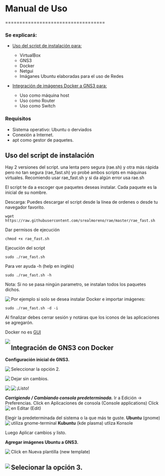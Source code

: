 # Manual de Uso
===================================

### Se explicará:
- <a href="#script"> Uso del script de instalación para: </a>
	* VirtualBox
	* GNS3
	* Docker
	* Netgui
	* Imáganes Ubuntu elaboradas para el uso de Redes

- <a href="#gns3"> Integración de imágenes Docker a GNS3 para: </a>
	* Uso como máquina host
	* Uso como Router
	* Uso como Switch

### Requisitos
* Sistema operativo: Ubuntu o derviados 
* Conexión a Internet.
* apt como gestor de paquetes.

<a name="script" id="script"></a>

## Uso del script de instalación
Hay 2 versiones del script. una lenta pero segura (rae.sh) y otra más rápida pero no tan segura (rae_fast.sh) yo probé ambos scripts en máquinas virtuales. Recomiendo usar rae_fast.sh y si da algún error usa rae.sh

El script te da a escoger que paquetes deseas instalar. Cada paquete es la inicial de su nombre.

Descarga:
Puedes descargar el script desde la línea de ordenes o desde tu navegador favorito.

```
wget https://raw.githubusercontent.com/srealmoreno/rae/master/rae_fast.sh
```

Dar permisos de ejecución
```
chmod +x rae_fast.sh
```

Ejecución del script
```
sudo ./rae_fast.sh
```

Para ver ayuda -h (help en inglés)
```
sudo ./rae_fast.sh -h
```

Nota: Si no se pasa ningún parametro, se  instalan todos los paquetes dichos.

<img align="left" src="/.assets/ejemplo_1.png"/>

Por ejemplo si solo se desea instalar Docker e importar imágenes:

```
sudo ./rae_fast.sh -d -i
```

Al finalizar debes cerrar sesión y notáras que los iconos de las aplicaciones se agregarón.

Docker no es [GUI](https://es.wikipedia.org/wiki/Interfaz_gr%C3%A1fica_de_usuario)

<img align="left" src="/.assets/ejemplo_2.png"/>

<a name="gns3" id="gns3"></a>

## Integración de GNS3 con Docker

**Configuración inicial de GNS3.**

Seleccionar la opción 2.
<img align="left" src="/.assets/gns3_1.png"/>

Dejar sin cambios.
<img align="left" src="/.assets/gns3_2.png"/>

¡Listo!
<img align="left" src="/.assets/gns3_3.png"/>
<img align="left" src="/.assets/gns3_4.png"/>

_**Corrigiendo / Cambiando consola predeterminada.**_
Ir a Edición -> Preferencias.
Click en Aplicaciones de consola (Console applications)
Click en Editar (Edit)
<img align="left" src="/.assets/gns3_console_1.png"/>

Elegir la predeterminada del sistema o la que más te guste.
**Ubuntu** (gnome) utiliza gnome-terminal
**Kubuntu** (kde plasma) utliza Konsole
<img align="left" src="/.assets/gns3_console_2.png"/>

Luego Aplicar cambios y listo.

**Agregar imágenes Ubuntu a GNS3.**

Click en Nueva plantilla (new template)
<img align="left" src="/.assets/gns3_5.png"/>

Selecionar la opción 3.
<img align="left" src="/.assets/gns3_6.png"/>
---